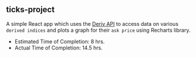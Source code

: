 ## ticks-project

A simple React app which uses the <a href="https://api.deriv.com/">Deriv API</a> to access data on various `derived indices` and plots a graph for their `ask price` using Recharts library.
- Estimated Time of Completion: 8 hrs.
- Actual Time of Completion: 14.5 hrs.